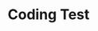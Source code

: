 ---
title: "Coding Test"
layout: category
permalink: /codingTest/
author_profile: true
taxonomy: codingTest
---